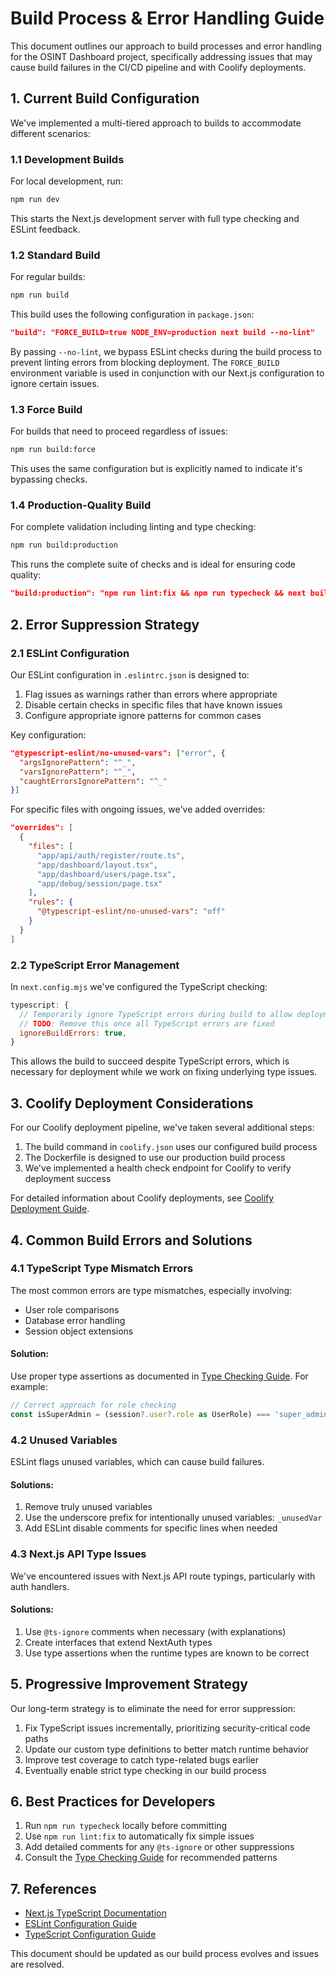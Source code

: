 # Build Process & Error Handling Guide

This document outlines our approach to build processes and error handling for the OSINT Dashboard project, specifically addressing issues that may cause build failures in the CI/CD pipeline and with Coolify deployments.

## 1. Current Build Configuration

We've implemented a multi-tiered approach to builds to accommodate different scenarios:

### 1.1 Development Builds

For local development, run:

```bash
npm run dev
```

This starts the Next.js development server with full type checking and ESLint feedback.

### 1.2 Standard Build

For regular builds:

```bash
npm run build
```

This build uses the following configuration in `package.json`:
```json
"build": "FORCE_BUILD=true NODE_ENV=production next build --no-lint"
```

By passing `--no-lint`, we bypass ESLint checks during the build process to prevent linting errors from blocking deployment. The `FORCE_BUILD` environment variable is used in conjunction with our Next.js configuration to ignore certain issues.

### 1.3 Force Build

For builds that need to proceed regardless of issues:

```bash
npm run build:force
```

This uses the same configuration but is explicitly named to indicate it's bypassing checks.

### 1.4 Production-Quality Build

For complete validation including linting and type checking:

```bash
npm run build:production
```

This runs the complete suite of checks and is ideal for ensuring code quality:
```json
"build:production": "npm run lint:fix && npm run typecheck && next build"
```

## 2. Error Suppression Strategy

### 2.1 ESLint Configuration

Our ESLint configuration in `.eslintrc.json` is designed to:

1. Flag issues as warnings rather than errors where appropriate
2. Disable certain checks in specific files that have known issues
3. Configure appropriate ignore patterns for common cases

Key configuration:
```json
"@typescript-eslint/no-unused-vars": ["error", { 
  "argsIgnorePattern": "^_",
  "varsIgnorePattern": "^_",
  "caughtErrorsIgnorePattern": "^_"
}]
```

For specific files with ongoing issues, we've added overrides:
```json
"overrides": [
  {
    "files": [
      "app/api/auth/register/route.ts",
      "app/dashboard/layout.tsx",
      "app/dashboard/users/page.tsx",
      "app/debug/session/page.tsx"
    ],
    "rules": {
      "@typescript-eslint/no-unused-vars": "off"
    }
  }
]
```

### 2.2 TypeScript Error Management

In `next.config.mjs` we've configured the TypeScript checking:

```javascript
typescript: {
  // Temporarily ignore TypeScript errors during build to allow deployment
  // TODO: Remove this once all TypeScript errors are fixed
  ignoreBuildErrors: true, 
}
```

This allows the build to succeed despite TypeScript errors, which is necessary for deployment while we work on fixing underlying type issues.

## 3. Coolify Deployment Considerations

For our Coolify deployment pipeline, we've taken several additional steps:

1. The build command in `coolify.json` uses our configured build process
2. The Dockerfile is designed to use our production build process 
3. We've implemented a health check endpoint for Coolify to verify deployment success

For detailed information about Coolify deployments, see [Coolify Deployment Guide](./coolify-deployment.md).

## 4. Common Build Errors and Solutions

### 4.1 TypeScript Type Mismatch Errors

The most common errors are type mismatches, especially involving:

- User role comparisons
- Database error handling
- Session object extensions

#### Solution:
Use proper type assertions as documented in [Type Checking Guide](./type-checking.md). For example:

```typescript
// Correct approach for role checking
const isSuperAdmin = (session?.user?.role as UserRole) === 'super_admin';
```

### 4.2 Unused Variables

ESLint flags unused variables, which can cause build failures.

#### Solutions:
1. Remove truly unused variables
2. Use the underscore prefix for intentionally unused variables: `_unusedVar`
3. Add ESLint disable comments for specific lines when needed

### 4.3 Next.js API Type Issues

We've encountered issues with Next.js API route typings, particularly with auth handlers.

#### Solutions:
1. Use `@ts-ignore` comments when necessary (with explanations)
2. Create interfaces that extend NextAuth types
3. Use type assertions when the runtime types are known to be correct

## 5. Progressive Improvement Strategy

Our long-term strategy is to eliminate the need for error suppression:

1. Fix TypeScript issues incrementally, prioritizing security-critical code paths
2. Update our custom type definitions to better match runtime behavior
3. Improve test coverage to catch type-related bugs earlier
4. Eventually enable strict type checking in our build process

## 6. Best Practices for Developers

1. Run `npm run typecheck` locally before committing
2. Use `npm run lint:fix` to automatically fix simple issues
3. Add detailed comments for any `@ts-ignore` or other suppressions
4. Consult the [Type Checking Guide](./type-checking.md) for recommended patterns

## 7. References

- [Next.js TypeScript Documentation](https://nextjs.org/docs/basic-features/typescript)
- [ESLint Configuration Guide](https://eslint.org/docs/user-guide/configuring/)
- [TypeScript Configuration Guide](https://www.typescriptlang.org/docs/handbook/tsconfig-json.html)

This document should be updated as our build process evolves and issues are resolved. 